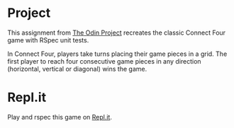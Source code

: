 # Project

This assignment from [The Odin Project](https://www.theodinproject.com/lessons/testing-your-ruby-code#project-tdd-connect-four) recreates the classic Connect Four game with RSpec unit tests.

In Connect Four, players take turns placing their game pieces in a grid. The first player to reach four consecutive game pieces in any direction (horizontal, vertical or diagonal) wins the game. 

# Repl.it

Play and rspec this game on [Repl.it](https://repl.it/@dmmurphy/TDDConnectFour#spec/player_spec.rb).
